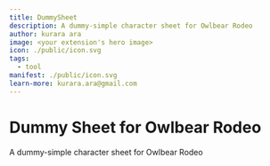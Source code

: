 ```yaml
---
title: DummySheet
description: A dummy-simple character sheet for Owlbear Rodeo
author: kurara ara
image: <your extension's hero image>
icon: ./public/icon.svg
tags:
  - tool
manifest: ./public/icon.svg
learn-more: kurara.ara@gmail.com
---
```


# Dummy Sheet for Owlbear Rodeo
A dummy-simple character sheet for Owlbear Rodeo
